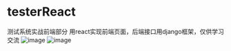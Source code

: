 # testerReact
测试系统实战前端部分
用react实现前端页面，后端接口用django框架，仅供学习交流
![image](https://user-images.githubusercontent.com/39459496/127838831-19243856-9031-4807-85eb-22d6c161c6e0.png)
![image](https://user-images.githubusercontent.com/39459496/127838853-1c9996fc-0bf4-4896-b346-1e8d9d67d765.png)
